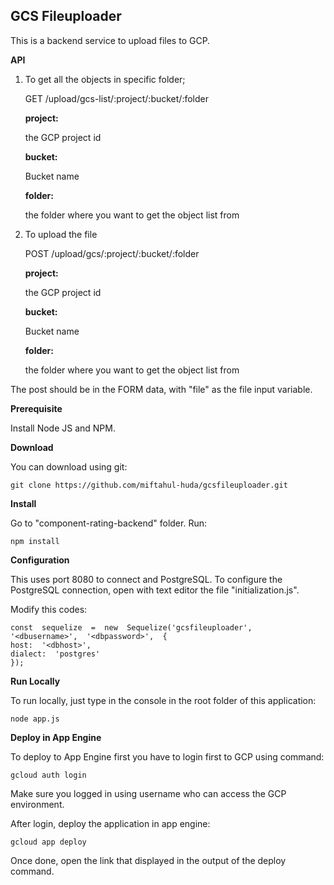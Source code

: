 
## GCS Fileuploader


This is a backend service to upload files to GCP.

**API**

1. To get all the objects in specific folder;

    GET /upload/gcs-list/:project/:bucket/:folder

    **project:** 
    
    the GCP project id
    
    **bucket:** 
    
    Bucket name
    
    **folder:** 
    
    the folder where you want to get the object list from

2. To upload the file

    POST  /upload/gcs/:project/:bucket/:folder

    **project:** 
    
    the GCP project id
    
    **bucket:** 
    
    Bucket name
    
    **folder:** 
    
    the folder where you want to get the object list from

The post should be in the FORM data, with "file" as the file input variable.


**Prerequisite**

Install Node JS and NPM.

**Download**

You can download using git:

    git clone https://github.com/miftahul-huda/gcsfileuploader.git

**Install**

Go to "component-rating-backend" folder. Run:

    npm install

**Configuration**

This uses port 8080 to connect and PostgreSQL. To configure the PostgreSQL connection, open with text editor the file "initialization.js".

Modify this codes:

    const  sequelize  =  new  Sequelize('gcsfileuploader',  '<dbusername>',  '<dbpassword>',  {
    host:  '<dbhost>',
    dialect:  'postgres'
    });

**Run Locally**

To run locally, just type in the console in the root folder of this application:

    node app.js

**Deploy in App Engine**

To deploy to App Engine first you have to login first to GCP using command:

    gcloud auth login

Make sure you logged in using username who can access the GCP environment.

After login, deploy the application in app engine:

    gcloud app deploy

Once done, open the link that displayed in the output of the deploy command.
